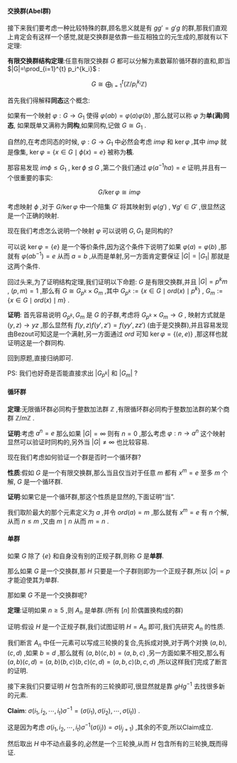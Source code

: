 #### 交换群(Abel群)

接下来我们要考虑一种比较特殊的群,顾名思义就是有 $gg'=g'g$ 的群,那我们直观上肯定会有这样一个感觉,就是交换群是依靠一些互相独立的元生成的,那就有以下定理:

**有限交换群结构定理**:任意有限交换群 $G$ 都可以分解为素数幂阶循环群的直和,即当 $|G|=\prod_{i=1}^{t} p_i^{k_i}$ :

$$
G \cong \bigoplus_{i=1}^{t}(\mathbb{Z}/p_i^{k_i} \mathbb{Z})
$$

首先我们得解释**同态**这个概念:

如果有一个映射 $\varphi:G \to G_1$ 使得 $\varphi(ab)=\varphi(a)\varphi(b)$ ,那么就可以称 $\varphi$ 为**单(满)同态**, 如果既单又满称为**同构**,如果同构,记做 $G \cong G_1$ .

自然的,在考虑同态的时候, $\varphi:G \to G_1$ 中必然会考虑 $im \varphi$ 和 $\ker \varphi$ ,其中 $im \varphi$ 就是像集, $\ker \varphi=\{x \in G \mid \phi(x)=e\}$ 被称为**核**.

那容易发现 $im \phi \leqslant G_1$ , $\ker \phi \unlhd G$ ,第二个我们通过 $\varphi(a^{-1}ha)=e$ 证明,并且有一个很重要的事实:

$$
G/ \ker \varphi \cong im \varphi
$$

考虑映射 $\phi$ ,对于 $G / \ker \varphi$ 中一个陪集 $G'$ 将其映射到 $\varphi(g')$ , $\forall g' \in G'$ ,很显然这是一个正确的映射.

现在我们考虑怎么说明一个映射 $\varphi$ 可以说明 $G,G_1$ 是同构的?

可以说 $\ker \varphi=\{e\}$ 是一个等价条件,因为这个条件下说明了如果 $\varphi(a)=\varphi(b)$ ,那就有 $\varphi(ab^{-1})=e$ 从而 $a=b$ ,从而是单射,另一方面肯定要保证 $|G|=|G_1|$ 那就是这两个条件.

回过头来,为了证明结构定理,我们证明以下命题: $G$ 是有限交换群,并且 $|G|=p^km$ , $(p,m)=1$ ,那么有 $G \cong G_{p^k} \times G_m$ ,其中 $G_{p^k}:=\{x \in G \mid ord(x) \mid p^k\}$ , $G_m:=\{x \in G \mid ord(x) \mid m \}$ .

**证明**: 首先容易说明 $G_{p^k},G_m$ 是 $G$ 的子群,考虑将 $G_{p^k} \times G_m \to G$ , 映射方式就是 $(y,z) \to yz$ ,那么显然有 $f(y,z)f(y',z')=f(yy',zz')$ (由于是交换群),并且容易发现由Bezout可知这是一个满射,另一方面通过 $ord$ 可知 $\ker \varphi =\{(e,e)\}$ ,那这样也就证明这是一个群同构.

回到原题,直接归纳即可.

PS: 我们也好奇是否能直接求出 $|G_{p^k}|$ 和 $|G_m|$ ? 

#### 循环群

**定理**:无限循环群必同构于整数加法群 $\mathbb{Z}$ ,有限循环群必同构于整数加法群的某个商群 $\mathbb{Z}/m\mathbb{Z}$ .

**证明**:考虑 $a^n=e$ 那么如果 $|G|=\infty$ 则有 $n=0$ ,那么考虑 $\varphi: n \to a^n$ 这个映射显然可以验证时同构的,另外当 $|G| \ne \infty$ 也比较容易.

现在我们考虑如何验证一个群是否时一个循环群?

**性质**:假如 $G$ 是一个有限交换群,那么当且仅当对于任意 $m$ 都有 $x^m=e$ 至多 $m$ 个解, $G$ 是一个循环群.

**证明**:如果它是一个循环群,那这个性质是显然的,下面证明“当”.

我们取阶最大的那个元素定义为 $a$ ,并令 $ord(a)=m$ ,那么就有 $x^m=e$ 有 $n$ 个解,从而 $n \le m$ ,又由 $m \mid n$ 从而 $m=n$ .

#### 单群

如果 $G$ 除了 $\{e\}$ 和自身没有别的正规子群,则称 $G$ 是**单群**.

那么如果 $G$ 是一个交换群,那 $H$ 只要是一个子群则即为一个正规子群,所以 $|G|=p$ 才能迫使其为单群.

那如果 $G$ 不是一个交换群呢?

**定理**:证明如果 $n \ge 5$ ,则 $A_n$ 是单群.(所有 $[n]$ 阶偶置换构成的群)

证明:假设 $H$ 是一个正规子群,我们试图证明 $H=A_n$ 即可,我们先研究 $A_n$ 的性质.

我们断言 $A_n$ 中任一元素可以写成三轮换的复合,先拆成对换,对于两个对换 $(a,b),(c,d)$ ,如果 $b=d$ ,那么就有 $(a,b)(c,b)=(a,b,c)$ ,另一方面如果不相交,那么有 $(a,b)(c,d)=(a,b)(b,c)(b,c)(c,d)=(a,b,c)(b,c,d)$ ,所以这样我们完成了断言的证明.

接下来我们只要证明 $H$ 包含所有的三轮换即可,很显然就是靠 $gHg^{-1}$ 去找很多新的元素.

**Claim**: $\sigma (i_1,i_2,\cdots,i_t) \sigma^{-1}=(\sigma(i_1),\sigma(i_2),\cdots,\sigma(i_t))$ .

这是因为考虑 $\sigma (i_1,i_2,\cdots,i_t) \sigma^{-1}(\sigma(i_j))=\sigma(i_{j+1})$ ,其余的不变,所以Claim成立.

然后取出 $H$ 中不动点最多的,必然是一个三轮换,从而 $H$ 包含所有的三轮换,既而得证.
